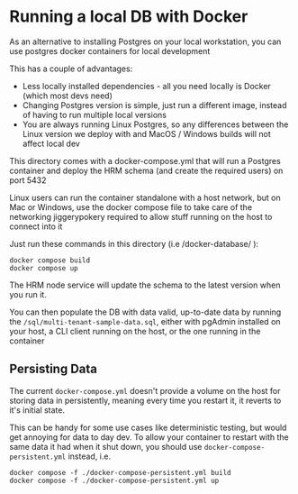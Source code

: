 # Running a local DB with Docker

As an alternative to installing Postgres on your local workstation, you can use postgres docker containers for local development

This has a couple of advantages:

- Less locally installed dependencies - all you need locally is Docker (which most devs need)
- Changing Postgres version is simple, just run a different image, instead of having to run multiple local versions
- You are always running Linux Postgres, so any differences between the Linux version we deploy with and MacOS / Windows builds will not affect local dev

This directory comes with a docker-compose.yml that will run a Postgres container and deploy the HRM schema (and create the required users) on port 5432

Linux users can run the container standalone with a host network, but on Mac or Windows, use the docker compose file to take care of the networking jiggerypokery required to allow stuff running on the host to connect into it

Just run these commands in this directory (i.e /docker-database/ ):

```
docker compose build
docker compose up
```

The HRM node service will update the schema to the latest version when you run it.

You can then populate the DB with data valid, up-to-date data by running the `/sql/multi-tenant-sample-data.sql`, either with pgAdmin installed on your host, a CLI client running on the host, or the one running in the container

## Persisting Data

The current `docker-compose.yml` doesn't provide a volume on the host for storing data in persistently, meaning every time you restart it, it reverts to it's initial state.

This can be handy for some use cases like deterministic testing, but would get annoying for data to day dev. To allow your container to restart with the same data it had when it shut down, you should use `docker-compose-persistent.yml` instead, i.e.

```
docker compose -f ./docker-compose-persistent.yml build
docker compose -f ./docker-compose-persistent.yml up
```
